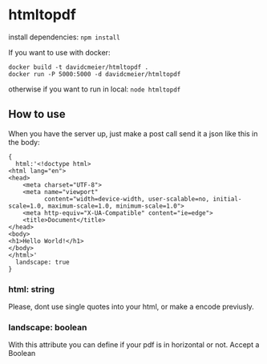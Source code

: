 # htmltopdf

install dependencies: 
``npm install``

If you want to use with docker: 

``` 
docker build -t davidcmeier/htmltopdf .
docker run -P 5000:5000 -d davidcmeier/htmltopdf
```

otherwise if you want to run in local: ``node htmltopdf``

## How to use

When you have the server up, just make a post call send it a json like this in the body: 
```
{
  html:'<!doctype html>
<html lang="en">
<head>
    <meta charset="UTF-8">
    <meta name="viewport"
          content="width=device-width, user-scalable=no, initial-scale=1.0, maximum-scale=1.0, minimum-scale=1.0">
    <meta http-equiv="X-UA-Compatible" content="ie=edge">
    <title>Document</title>
</head>
<body>
<h1>Hello World!</h1>
</body>
</html>'
  landscape: true
}
```

### html: string
 Please, dont use single quotes into your html, or make a encode previusly.
### landscape: boolean
  With this attribute you can define if your pdf is in horizontal or not. Accept a Boolean
